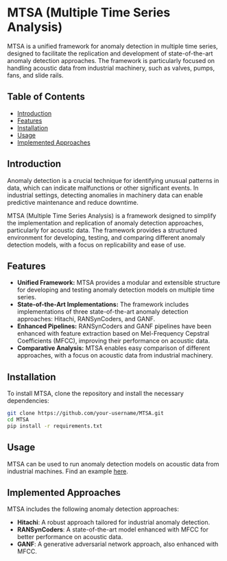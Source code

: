 # MTSA (Multiple Time Series Analysis)

MTSA is a unified framework for anomaly detection in multiple time series, designed to facilitate the replication and development of state-of-the-art anomaly detection approaches. The framework is particularly focused on handling acoustic data from industrial machinery, such as valves, pumps, fans, and slide rails.

## Table of Contents

- [Introduction](#introduction)
- [Features](#features)
- [Installation](#installation)
- [Usage](#usage)
- [Implemented Approaches](#implemented-approaches)

## Introduction

Anomaly detection is a crucial technique for identifying unusual patterns in data, which can indicate malfunctions or other significant events. In industrial settings, detecting anomalies in machinery data can enable predictive maintenance and reduce downtime.

MTSA (Multiple Time Series Analysis) is a framework designed to simplify the implementation and replication of anomaly detection approaches, particularly for acoustic data. The framework provides a structured environment for developing, testing, and comparing different anomaly detection models, with a focus on replicability and ease of use.

## Features

- **Unified Framework:** MTSA provides a modular and extensible structure for developing and testing anomaly detection models on multiple time series.
- **State-of-the-Art Implementations:** The framework includes implementations of three state-of-the-art anomaly detection approaches: Hitachi, RANSynCoders, and GANF.
- **Enhanced Pipelines:** RANSynCoders and GANF pipelines have been enhanced with feature extraction based on Mel-Frequency Cepstral Coefficients (MFCC), improving their performance on acoustic data.
- **Comparative Analysis:** MTSA enables easy comparison of different approaches, with a focus on acoustic data from industrial machinery.

## Installation

To install MTSA, clone the repository and install the necessary dependencies:

```bash
git clone https://github.com/your-username/MTSA.git
cd MTSA
pip install -r requirements.txt
```

## Usage

MTSA can be used to run anomaly detection models on acoustic data from industrial machines. Find an example [here](examples/MTSA.ipynb).

## Implemented Approaches

MTSA includes the following anomaly detection approaches:

- **Hitachi**: A robust approach tailored for industrial anomaly detection.
- **RANSynCoders**: A state-of-the-art model enhanced with MFCC for better performance on acoustic data.
- **GANF**: A generative adversarial network approach, also enhanced with MFCC.